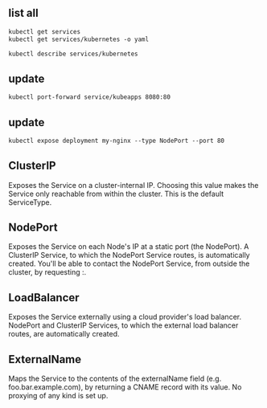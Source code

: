 ## list all 
```txt
kubectl get services
kubectl get services/kubernetes -o yaml

kubectl describe services/kubernetes
```


## update
```txt
kubectl port-forward service/kubeapps 8080:80
```


## update
```txt
kubectl expose deployment my-nginx --type NodePort --port 80
```


## ClusterIP
Exposes the Service on a cluster-internal IP. Choosing this value makes the Service only reachable from within the cluster. This is the default ServiceType.


## NodePort
Exposes the Service on each Node's IP at a static port (the NodePort). A ClusterIP Service, to which the NodePort Service routes, is automatically created. You'll be able to contact the NodePort Service, from outside the cluster, by requesting <NodeIP>:<NodePort>.


## LoadBalancer
Exposes the Service externally using a cloud provider's load balancer. NodePort and ClusterIP Services, to which the external load balancer routes, are automatically created.


## ExternalName
Maps the Service to the contents of the externalName field (e.g. foo.bar.example.com), by returning a CNAME record with its value. No proxying of any kind is set up.